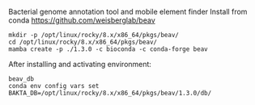Bacterial genome annotation tool and mobile element finder
Install from conda
https://github.com/weisberglab/beav

```
mkdir -p /opt/linux/rocky/8.x/x86_64/pkgs/beav/
cd /opt/linux/rocky/8.x/x86_64/pkgs/beav/
mamba create -p ./1.3.0 -c bioconda -c conda-forge beav
```
After installing and activating environment:
```
beav_db
conda env config vars set BAKTA_DB=/opt/linux/rocky/8.x/x86_64/pkgs/beav/1.3.0/db/
```
